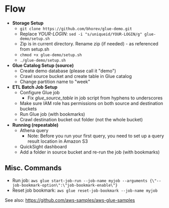 # Flow

* **Storage Setup**
    * `git clone https://github.com/bhorev/glue-demo.git`
    * Replace _YOUR-LOGIN_: `sed -i "s/uniqueid/YOUR-LOGIN/g" glue-demo/setup.sh`
    * Zip is in current directory. Rename zip (if needed) - as referenced from setup.sh
    * `chmod +x glue-demo/setup.sh`
    * `./glue-demo/setup.sh`
* **Glue Catalog Setup (source)**
   * Create demo database (please call it "demo")
   * Crawl source bucket and create table in Glue catalog
   * Change partition name to "week"
* **ETL Batch Job Setup**
   * Configure Glue job
       * Fix _glue_source_table_ in job script from hyphens to underscores
   * Make sure IAM role has permissions on both source and destination buckets
   * Run Glue job (with bookmarks)
   * Crawl destination bucket out folder (not the whole bucket)
* **Running (repeatable)**
   * Athena query
       * Note: Before you run your first query, you need to set up a query result location in Amazon S3
   * QuickSight dashboard
   * Add a folder in source bucket and re-run the job (with bookmarks)

## Misc. Commands
* Run job: `aws glue start-job-run --job-name myjob --arguments {\"--job-bookmark-option\":\"job-bookmark-enable\"}`
* Reset job bookmark: `aws glue reset-job-bookmark --job-name myjob`

See also: https://github.com/aws-samples/aws-glue-samples
